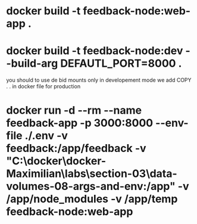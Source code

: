 
# docker build -t feedback-node:web-app .

# docker build -t feedback-node:dev --build-arg DEFAUTL_PORT=8000 .


you should to use de bid mounts only in developement mode 
we add COPY . . in docker file for production 

 # docker run -d --rm --name feedback-app -p 3000:8000 --env-file ./.env -v feedback:/app/feedback -v "C:\docker\docker-Maximilian\labs\section-03\data-volumes-08-args-and-env:/app" -v /app/node_modules -v /app/temp feedback-node:web-app